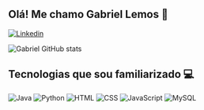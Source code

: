 ## Olá! Me chamo Gabriel Lemos 👋

[![Linkedin](https://img.shields.io/badge/linkedin-%230077B5.svg?style=for-the-badge&logo=linkedin&logoColor=white)](https://www.linkedin.com/in/gabriel-lemos-96820a231/)


![Gabriel GitHub stats](https://github-readme-stats.vercel.app/api?username=GabrielRLemos&show_icons=true&theme=radical)

## Tecnologias que sou familiarizado 💻
<div style="display: inline_block"> 
<img align="center" alt="Java" src="https://img.shields.io/badge/java-%23ED8B00.svg?style=for-the-badge&logo=openjdk&logoColor=white">
<img align="center" alt="Python" src="https://img.shields.io/badge/python-3670A0?style=for-the-badge&logo=python&logoColor=ffdd54">
<img align="center" alt="HTML" src="https://img.shields.io/badge/html5-%23E34F26.svg?style=for-the-badge&logo=html5&logoColor=white">
<img align="center" alt="CSS" src="https://img.shields.io/badge/css3-%231572B6.svg?style=for-the-badge&logo=css3&logoColor=white">

<img align="center" alt="JavaScript" src="https://img.shields.io/badge/javascript-%23323330.svg?style=for-the-badge&logo=javascript&logoColor=%23F7DF1E">

<img align="center" alt="MySQL" src="https://img.shields.io/badge/mysql-4479A1.svg?style=for-the-badge&logo=mysql&logoColor=white">
</div>
